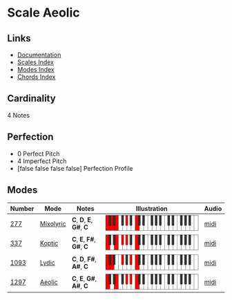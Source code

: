 # Scale Aeolic

## Links

- [Documentation](README.md)
- [Scales Index](Scales.md)
- [Modes Index](Modes.md)
- [Chords Index](Chords.md)

## Cardinality

4 Notes

## Perfection

- 0 Perfect Pitch
- 4 Imperfect Pitch
- [false false false false] Perfection Profile

## Modes

| Number | Mode | Notes | Illustration | Audio |
|--------|------|-------|--------------|-------|
| [277](https://ianring.com/musictheory/scales/277) | [Mixolyric](ModeMixolyric.md) | **C**, **D**, **E**, **G#**, **C** | ![CNaturalMixolyric](ModeCNaturalMixolyric.png) | [midi](https://github.com/edipermadi/music/blob/main/docs/ModeCNaturalMixolyric.mid?raw=true) | 
| [337](https://ianring.com/musictheory/scales/337) | [Koptic](ModeKoptic.md) | **C**, **E**, **F#**, **G#**, **C** | ![CNaturalKoptic](ModeCNaturalKoptic.png) | [midi](https://github.com/edipermadi/music/blob/main/docs/ModeCNaturalKoptic.mid?raw=true) | 
| [1093](https://ianring.com/musictheory/scales/1093) | [Lydic](ModeLydic.md) | **C**, **D**, **F#**, **A#**, **C** | ![CNaturalLydic](ModeCNaturalLydic.png) | [midi](https://github.com/edipermadi/music/blob/main/docs/ModeCNaturalLydic.mid?raw=true) | 
| [1297](https://ianring.com/musictheory/scales/1297) | [Aeolic](ModeAeolic.md) | **C**, **E**, **G#**, **A#**, **C** | ![CNaturalAeolic](ModeCNaturalAeolic.png) | [midi](https://github.com/edipermadi/music/blob/main/docs/ModeCNaturalAeolic.mid?raw=true) | 
